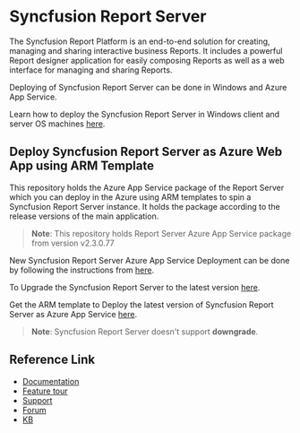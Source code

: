 # Syncfusion Report Server

 The Syncfusion Report Platform is an end-to-end solution for creating, managing and sharing interactive business Reports. It includes a powerful Report designer application for easily composing Reports as well as a web interface for managing and sharing Reports. 

 Deploying of Syncfusion Report Server can be done in Windows and Azure App Service.

 Learn how to deploy the Syncfusion Report Server in Windows client and server OS machines [here](https://help.syncfusion.com/report-platform/report-server/installation-and-deployment).

## Deploy Syncfusion Report Server as Azure Web App using ARM Template

This repository holds the Azure App Service package of the Report Server which you can deploy in the Azure using ARM templates to spin a Syncfusion Report Server instance. It holds the package according to the release versions of the main application.

>**Note**: This repository holds Report Server Azure App Service package from version v2.3.0.77

New Syncfusion Report Server Azure App Service Deployment can be done by following the instructions from [here](https://help.syncfusion.com/report-platform/report-server/azure-deployment/app-service/arm-template).

To Upgrade the Syncfusion Report Server to the latest version [here](https://help.syncfusion.com/report-platform/report-server/azure-deployment/app-service/upgrade-from-v2-1-0-8-or-below).

Get the ARM template to Deploy the latest version of Syncfusion Report Server as Azure App Service [here](https://enterpriseserver.blob.core.windows.net/armtemplate/ReportServer/ReportServerAppServiceTemplate.json).

>**Note**: Syncfusion Report Server doesn't support **downgrade**.

## Reference Link

* [Documentation](https://help.syncfusion.com/report-platform/overview)
* [Feature tour](https://www.syncfusion.com/products/report)
* [Support](https://www.syncfusion.com/support/directtrac/incidents)
* [Forum](https://www.syncfusion.com/forums/report)
* [KB](https://www.syncfusion.com/kb/report)
